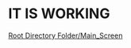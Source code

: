<!Doctype html>
<h1>IT IS WORKING</h1>
<a href="Root_Directory_Folder" target="_self">Root Directory Folder/Main_Screen</a>
